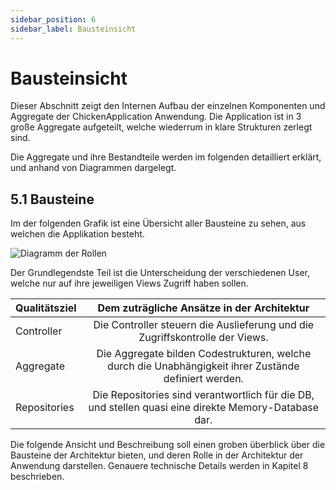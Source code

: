 ```yaml
---
sidebar_position: 6
sidebar_label: Bausteinsicht
---
```


# Bausteinsicht

Dieser Abschnitt zeigt den Internen Aufbau der einzelnen Komponenten und Aggregate der ChickenApplication Anwendung. Die Application ist in 3 große Aggregate aufgeteilt, welche wiederrum in klare Strukturen zerlegt sind.

Die Aggregate und ihre Bestandteile werden im folgenden detailliert erklärt, und anhand von Diagrammen dargelegt.

## 5.1 Bausteine

Im der folgenden Grafik ist eine Übersicht aller Bausteine zu sehen, aus welchen die Applikation besteht.

<img src="/img/OnionJens.png" alt="Diagramm der Rollen" />

Der Grundlegendste Teil ist die Unterscheidung der verschiedenen User, welche nur auf ihre jeweiligen Views Zugriff haben sollen.

|Qualitätsziel|Dem zuträgliche Ansätze in der Architektur|
|--------------|:-----:|
|Controller|Die Controller steuern die Auslieferung und die Zugriffskontrolle der Views.|
|Aggregate|Die Aggregate bilden Codestrukturen, welche durch die Unabhängigkeit ihrer Zustände definiert werden.|
|Repositories|Die Repositories sind verantwortlich für die DB, und stellen quasi eine direkte Memory-Database dar.|

Die folgende Ansicht und Beschreibung soll einen groben überblick über die Bausteine der Architektur bieten, und deren Rolle in der Architektur der Anwendung darstellen.
Genauere technische Details werden in Kapitel 8 beschrieben.


